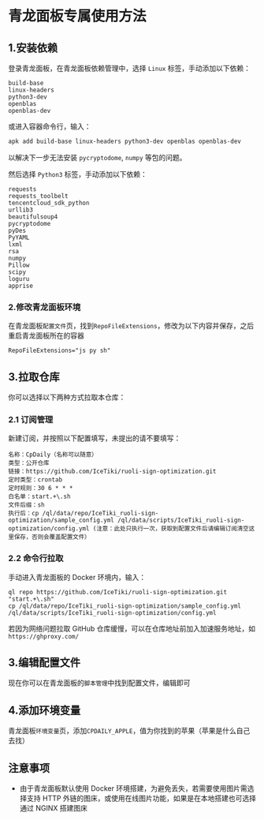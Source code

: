# 青龙面板专属使用方法

## 1.安装依赖
登录青龙面板，在青龙面板依赖管理中，选择 `Linux` 标签，手动添加以下依赖：
```text
build-base
linux-headers
python3-dev
openblas
openblas-dev
```
或进入容器命令行，输入：
```bash
apk add build-base linux-headers python3-dev openblas openblas-dev
```
以解决下一步无法安装 `pycryptodome`, `numpy` 等包的问题。

然后选择 `Python3` 标签，手动添加以下依赖：
```text
requests
requests_toolbelt
tencentcloud_sdk_python
urllib3
beautifulsoup4
pycryptodome
pyDes
PyYAML
lxml
rsa
numpy
Pillow
scipy
loguru
apprise
```

### 2.修改青龙面板环境
在青龙面板`配置文件`页，找到`RepoFileExtensions`，修改为以下内容并保存，之后重启青龙面板所在的容器
```text
RepoFileExtensions="js py sh"
```

## 3.拉取仓库
你可以选择以下两种方式拉取本仓库：
### 2.1 订阅管理
新建订阅，并按照以下配置填写，未提出的请不要填写：
```text
名称：CpDaily（名称可以随意）
类型：公开仓库
链接：https://github.com/IceTiki/ruoli-sign-optimization.git
定时类型：crontab
定时规则：30 6 * * *
白名单：start.+\.sh
文件后缀：sh
执行后：cp /ql/data/repo/IceTiki_ruoli-sign-optimization/sample_config.yml /ql/data/scripts/IceTiki_ruoli-sign-optimization/config.yml (注意：此处只执行一次，获取到配置文件后请编辑订阅清空这里保存，否则会覆盖配置文件）
```
### 2.2 命令行拉取
手动进入青龙面板的 Docker 环境内，输入：
```shell
ql repo https://github.com/IceTiki/ruoli-sign-optimization.git "start.+\.sh" 
cp /ql/data/repo/IceTiki_ruoli-sign-optimization/sample_config.yml /ql/data/scripts/IceTiki_ruoli-sign-optimization/config.yml
```
若因为网络问题拉取 GitHub 仓库缓慢，可以在仓库地址前加入加速服务地址，如`https://ghproxy.com/`

## 3.编辑配置文件
现在你可以在青龙面板的`脚本管理`中找到配置文件，编辑即可

## 4.添加环境变量
青龙面板`环境变量`页，添加`CPDAILY_APPLE`，值为你找到的苹果（苹果是什么自己去找）

## 注意事项
 - 由于青龙面板默认使用 Docker 环境搭建，为避免丢失，若需要使用图片需选择支持 HTTP 外链的图床，或使用在线图片功能，如果是在本地搭建也可选择通过 NGINX 搭建图床
